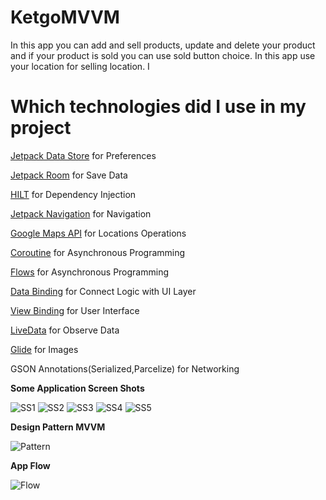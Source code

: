 # KetgoMVVM

In this app you can add and sell products, update and delete your product and if your product is sold you can use sold button choice. In this app use your location for selling location. I 

# Which technologies did I use in  my project 

[Jetpack Data Store](https://developer.android.com/topic/libraries/architecture/datastore?gclid=CjwKCAiA1JGRBhBSEiwAxXblwfir-tUUG5LQQ2ODg5UwvAnLqhEFhuZJ7TIXrWqxR9PskipFQHB8CBoC2BQQAvD_BwE&gclsrc=aw.ds) for Preferences

[Jetpack Room](https://developer.android.com/jetpack/androidx/releases/room) for Save Data

[HILT](https://insert-koin.io/) for Dependency Injection

[Jetpack Navigation](https://developer.android.com/jetpack) for Navigation

[Google Maps API](https://developers.google.com/maps) for Locations Operations

[Coroutine](https://developer.android.com/topic/libraries/architecture/coroutines) for Asynchronous Programming

[Flows](https://developer.android.com/kotlin/flow) for Asynchronous Programming

[Data Binding](https://developer.android.com/topic/libraries/data-binding) for Connect Logic with UI Layer

[View Binding](https://developer.android.com/topic/libraries/view-binding) for User Interface 

[LiveData](https://developer.android.com/topic/libraries/architecture/livedata) for Observe Data

[Glide](https://github.com/bumptech/glide) for Images 

GSON Annotations(Serialized,Parcelize) for Networking

<b>Some Application Screen Shots</b>

![SS1](https://i.ibb.co/8bd1JBf/Screen-Shot-2022-03-07-at-10-05.png)
![SS2](https://i.ibb.co/mT8pMK9/Screen-Shot-2022-03-07-at-10-05-1.png)
![SS3](https://i.ibb.co/JKGp7jH/Screen-Shot-2022-03-07-at-10-04.png)
![SS4](https://i.ibb.co/mz2GtJn/Screen-Shot-2022-03-07-at-10-05-2.png)
![SS5](https://i.ibb.co/8sy8JHg/Screen-Shot-2022-03-07-at-10-03.png)


<b>Design Pattern  MVVM</b>

![Pattern](https://i.ibb.co/6g1hGph/1-hiyp-GQVOat8-W3411-SUa-Tg.png)

<b>App Flow</b>

![Flow](https://i.ibb.co/RydqY2C/Screen-Shot-2022-03-06-at-20-36-57.png)
